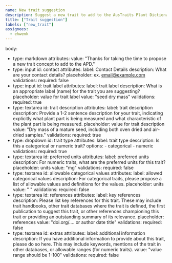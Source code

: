 ```yaml
---
name: New trait suggestion
description: Suggest a new trait to add to the AusTraits Plant Dictionary (APD)
title: ["Trait suggestion"]
labels: ["new_trait"]
assignees:
  - ehwenk
---
```


body:
- type: markdown
  attributes:
    value: "Thanks for taking the time to propose a new trait concept to add to the APD."
- type: input
  id: contact
  attributes:
    label: Contact Details
    description: What are your contact details?
    placeholder: ex. email@example.com
  validations:
    required: false
- type: input
  id: trait label
  attributes:
    label: trait label
    description: What is an appropriate label (name) for the trait you are suggesting?
    placeholder: value for trait label
    value: "seed dry mass"
  validations:
    required: true
- type: textarea
  id: trait description
  attributes:
    label: trait description
    description: Provide a 1-2 sentence description for your trait, indicating explicitly what plant part is being measured and what characteristic of the plant part is being measured.
    placeholder: value for trait description
    value: "Dry mass of a mature seed, including both oven dried and air-dried samples."
  validations:
    required: true
- type: dropdown
  id: trait type
  attributes:
    label: trait type
    description: Is this a categorical or numeric trait?
    options:
      - categorical
      - numeric
  validations:
    required: true
- type: textarea
  id: preferred units
  attributes:
    label: preferred units
    description: For numeric traits, what are the preferred units for this trait?
    placeholder: units
    value: "mg"
  validations:
    required: false
- type: textarea
  id: allowable categorical values
  attributes:
    label: allowed categorical values 
    description: For categorical traits, please propose a list of allowable values and definitions for the values.
    placeholder: units
    value: " "
  validations:
    required: false
- type: textarea
  id: references
  attributes:
    label: key references
    description: Please list key references for this trait. These may include trait handbooks, other trait databases where the trait is defined, the first publication to suggest this trait, or other references championing this trait or providing an outstanding summary of its relevance.
    placeholder: references
    value: "doi.org/.... or author date title"
  validations:
    required: false 
- type: textarea
  id: extras
  attributes:
    label: additional information
    description: If you have additional information to provide about this trait, please do so here. This may include keywords, mentions of the trait in other databases, or allowable ranges (for numeric traits).
    value: "value range should be 1-100"
  validations:
    required: false  


  
